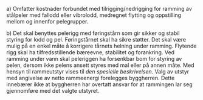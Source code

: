 a) Omfatter kostnader forbundet med tilrigging/nedrigging for ramming av stålpeler med fallodd eller vibrolodd, medregnet flytting og oppstilling mellom og innenfor pelegrupper.

b) Det skal benyttes pelerigg med føringstårn som gir sikker og stabil styring for lodd og pel. Føringstårnet skal ha sikre støtter. Det skal være mulig på en enkel måte å korrigere tårnets helning under ramming.
Flytende rigg skal ha tilfredsstillende bæreevne, stabilitet og forankring. Ved ramming under vann skal peleriggen ha forsenkbar bom for styring av pelen, dersom ikke pelens ansett styres med mal eller på annen måte.
Med hensyn til rammeutstyr vises til *den spesielle beskrivelsen*. Valg av utstyr med angivelse av netto rammeenergi forelegges byggherren. Dette innebærer ikke at byggherren har overtatt ansvar for at rammingen lar seg gjennomføre med det valgte utstyret.

